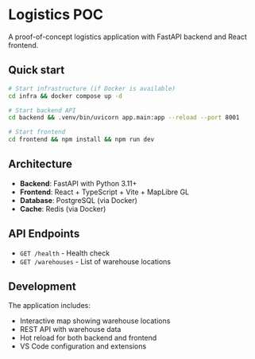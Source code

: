 # Logistics POC

A proof-of-concept logistics application with FastAPI backend and React frontend.

## Quick start

```bash
# Start infrastructure (if Docker is available)
cd infra && docker compose up -d

# Start backend API
cd backend && .venv/bin/uvicorn app.main:app --reload --port 8001

# Start frontend
cd frontend && npm install && npm run dev
```

## Architecture

- **Backend**: FastAPI with Python 3.11+
- **Frontend**: React + TypeScript + Vite + MapLibre GL
- **Database**: PostgreSQL (via Docker)
- **Cache**: Redis (via Docker)

## API Endpoints

- `GET /health` - Health check
- `GET /warehouses` - List of warehouse locations

## Development

The application includes:
- Interactive map showing warehouse locations
- REST API with warehouse data
- Hot reload for both backend and frontend
- VS Code configuration and extensions